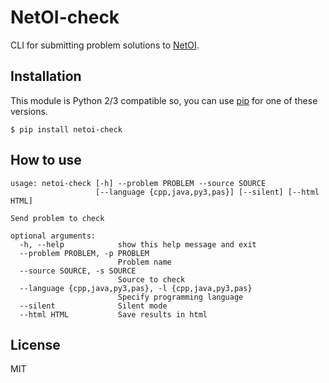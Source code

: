 # NetOI-check
CLI for submitting problem solutions to [NetOI](https://netoi.org.ua).

## Installation

This module is Python 2/3 compatible so, you can use
[pip](https://pypi.python.org/pypi/pip) for one of these versions.

```(shell)
$ pip install netoi-check
```

## How to use

```(shell)
usage: netoi-check [-h] --problem PROBLEM --source SOURCE
                   [--language {cpp,java,py3,pas}] [--silent] [--html HTML]

Send problem to check

optional arguments:
  -h, --help            show this help message and exit
  --problem PROBLEM, -p PROBLEM
                        Problem name
  --source SOURCE, -s SOURCE
                        Source to check
  --language {cpp,java,py3,pas}, -l {cpp,java,py3,pas}
                        Specify programming language
  --silent              Silent mode
  --html HTML           Save results in html
```

## License

MIT
